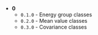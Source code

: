 - **0**
    - `0.1.0` - Energy group classes
    - `0.2.0` - Mean value classes
    - `0.3.0` - Covariance classes